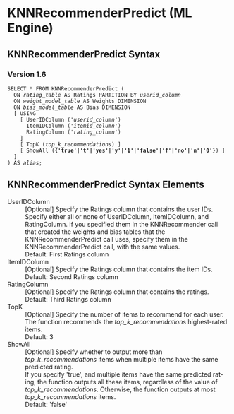 <html><head></head><body><div class="nested0" aria-labelledby="ariaid-title1" topicindex="1" topicid="llb1507907767463" id="llb1507907767463"><h1 class="title topictitle1" id="ariaid-title1">KNNRecommenderPredict (ML Engine)</h1><div class="body conbody"></div><div class="topic reference nested1" aria-labelledby="ariaid-title2" topicindex="2" topicid="mhw1507907859579" xml:lang="en-us" lang="en-us" id="mhw1507907859579">
<h2 class="title topictitle2" id="ariaid-title2">KNNRecommenderPredict Syntax</h2><div class="body refbody"><div class="section" id="mhw1507907859579__section_N1000E_N1000C_N10001">
<h3 class="title sectiontitle">Version 1.6</h3><pre class="pre codeblock" xml:space="preserve"><code>SELECT * FROM KNNRecommenderPredict (
  ON <var class="keyword varname">rating_table</var> AS Ratings PARTITION BY <var class="keyword varname">userid_column</var>
  ON <var class="keyword varname">weight_model_table</var> AS Weights DIMENSION
  ON <var class="keyword varname">bias_model_table</var> AS Bias DIMENSION
  [ USING
    [ UserIDColumn ('<var class="keyword varname">userid_column</var>')
      ItemIDColumn ('<var class="keyword varname">itemid_column</var>')
      RatingColumn ('<var class="keyword varname">rating_column</var>')
    ]
    [ TopK (<var class="keyword varname">top_k_recommendations</var>) ]
    [ ShowAll (<span><b>{'true'|'t'|'yes'|'y'|'1'|'false'|'f'|'no'|'n'|'0'}</b></span>) ]
  ]
) AS <var class="keyword varname">alias</var>;</code></pre></div></div></div><div class="topic reference nested1" aria-labelledby="ariaid-title3" topicindex="3" topicid="nwt1507907864364" xml:lang="en-us" lang="en-us" id="nwt1507907864364">
<h2 class="title topictitle2" id="ariaid-title3">KNNRecommenderPredict Syntax Elements</h2><div class="body refbody"><div class="section" id="nwt1507907864364__section_N10011_N1000E_N10001"><dl class="dl parml"><dt class="dt pt dlterm">UserIDColumn</dt><dd class="dd pd">[Optional] Specify the Ratings column that contains the user IDs.</dd><dd class="dd pd ddexpand">Specify either all or none of UserIDColumn, ItemIDColumn, and RatingColumn. If you specified them in the KNNRecommender call that created the weights and bias tables that the KNNRecommenderPredict call uses, specify them in the KNNRecommenderPredict call, with the same values.</dd><dd class="dd pd ddexpand">Default: First Ratings column</dd><dt class="dt pt dlterm">ItemIDColumn</dt><dd class="dd pd">[Optional] Specify the Ratings column that contains the item IDs.</dd><dd class="dd pd ddexpand">Default: Second Ratings column</dd><dt class="dt pt dlterm">RatingColumn</dt><dd class="dd pd">[Optional] Specify the Ratings column that contains the ratings.</dd><dd class="dd pd ddexpand">Default: Third Ratings column</dd><dt class="dt pt dlterm">TopK</dt><dd class="dd pd">[Optional] Specify the number of items to recommend for each user. The function recommends the <var class="keyword varname">top_k_recommendations</var> highest-rated items.</dd><dd class="dd pd ddexpand">Default: 3</dd><dt class="dt pt dlterm">ShowAll</dt><dd class="dd pd">[Optional] Specify whether to output more than <var class="keyword varname">top_k_recommendations</var> items when multiple items have the same predicted rating.</dd><dd class="dd pd ddexpand">If you specify 'true', and multiple items have the same predicted rating, the function outputs all these items, regardless of the value of <var class="keyword varname">top_k_recommendations</var>. Otherwise, the function outputs at most <var class="keyword varname">top_k_recommendations</var> items.</dd><dd class="dd pd ddexpand">Default: 'false'</dd></dl></div></div></div></div></body></html>
